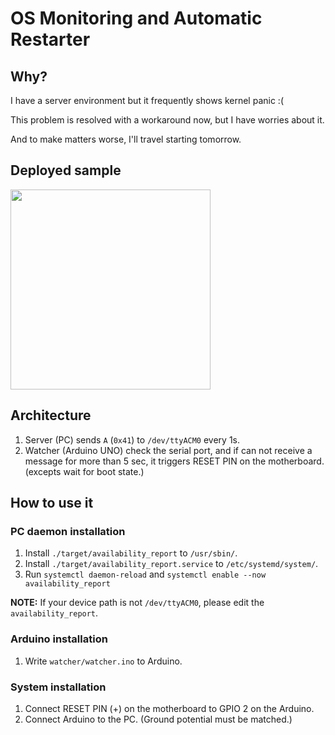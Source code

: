 # OS Monitoring and Automatic Restarter

## Why?

I have a server environment but it frequently shows kernel panic :(

This problem is resolved with a workaround now, but I have worries about it.

And to make matters worse, I'll travel starting tomorrow.


## Deployed sample
<img width=320px src=https://user-images.githubusercontent.com/11992915/266371685-48697872-b7b3-44ec-b7ce-0a0098a00b59.jpg>


## Architecture

1. Server (PC) sends `A` (`0x41`) to `/dev/ttyACM0` every 1s.
1. Watcher (Arduino UNO) check the serial port,
   and if can not receive a message for more than 5 sec,
   it triggers RESET PIN on the motherboard.
   (excepts wait for boot state.)


## How to use it

### PC daemon installation

1. Install `./target/availability_report` to `/usr/sbin/`.
1. Install `./target/availability_report.service` to `/etc/systemd/system/`.
1. Run `systemctl daemon-reload` and `systemctl enable --now availability_report`

**NOTE:** If your device path is not `/dev/ttyACM0`, please edit the `availability_report`.

### Arduino installation

1. Write `watcher/watcher.ino` to Arduino.


### System installation

1. Connect RESET PIN (+) on the motherboard to GPIO 2 on the Arduino.
1. Connect Arduino to the PC. (Ground potential must be matched.)

